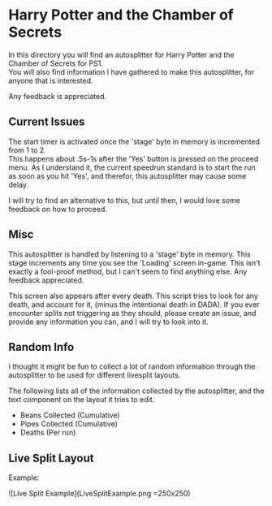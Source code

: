 # Harry Potter and the Chamber of Secrets

In this directory you will find an autosplitter for Harry Potter and the Chamber of Secrets for PS1.  
You will also find information I have gathered to make this autosplitter, for anyone that is interested.

Any feedback is appreciated.

## Current Issues

The start timer is activated once the 'stage' byte in memory is incremented from 1 to 2.  
This happens about .5s-1s after the 'Yes' button is pressed on the proceed menu. As I understand it, the current speedrun standard is to start the run as soon as you hit 'Yes', and therefor, this autosplitter may cause some delay.

I will try to find an alternative to this, but until then, I would love some feedback on how to proceed.

## Misc

This autosplitter is handled by listening to a 'stage' byte in memory. This stage increments any time you see the 'Loading' screen in-game. This isn't exactly a fool-proof method, but I can't seem to find anything else. Any feedback appreciated.

This screen also appears after every death. This script tries to look for any death, and account for it, (minus the intentional death in DADA). If you ever encounter splits not triggering as they should, please create an issue, and provide any information you can, and I will try to look into it.

## Random Info

I thought it might be fun to collect a lot of random information through the autosplitter to be used for different livesplit layouts.

The following lists all of the information collected by the autosplitter, and the text component on the layout it tries to edit.

* Beans Collected (Cumulative)
* Pipes Collected (Cumulative)
* Deaths (Per run)

## Live Split Layout

Example:

![Live Split Example](LiveSplitExample.png =250x250)
